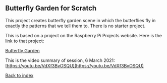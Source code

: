 ## Butterfly Garden for Scratch

This project creates butterfly garden scene in which the butterflies fly in exactly the patterns that we tell them to.  There is no starter project.

This is based on a project on the Raspberry Pi Projects website. Here is the link to that project:

[Butterfly Garden](https://projects.raspberrypi.org/en/projects/butterfly-garden)


This is the video summary of session, 6 March 2021: [https://youtu.be/VdXf3BvOSQU](https://youtu.be/VdXf3BvOSQU)

[Back to index](README.md)